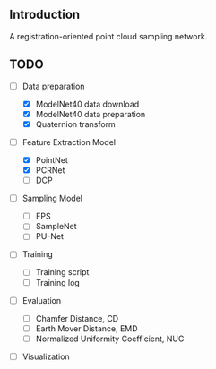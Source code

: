 ## Introduction

A registration-oriented point cloud sampling network.

## TODO
- [ ] Data preparation
    - [x] ModelNet40 data download
    - [x] ModelNet40 data preparation
    - [x] Quaternion transform
- [ ] Feature Extraction Model
    - [x] PointNet
    - [x] PCRNet
    - [ ] DCP
- [ ] Sampling Model
    - [ ] FPS
    - [ ] SampleNet
    - [ ] PU-Net
- [ ] Training
    - [ ] Training script
    - [ ] Training log
- [ ] Evaluation
    - [ ]  Chamfer Distance, CD
    - [ ]  Earth Mover Distance, EMD
    - [ ]  Normalized Uniformity Coefficient, NUC
- [ ] Visualization

